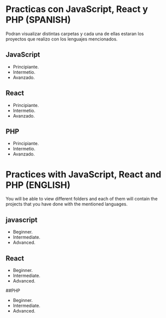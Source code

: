 
# Practicas con JavaScript, React y PHP (SPANISH)

Podran visualizar distintas carpetas y cada una de ellas estaran los proyectos que realizo con los lenguajes mencionados.

## JavaScript

- Principiante.
- Intermetio.
- Avanzado.

## React

- Principiante.
- Intermetio.
- Avanzado.

## PHP

- Principiante.
- Intermetio.
- Avanzado.


# Practices with JavaScript, React and PHP (ENGLISH)

You will be able to view different folders and each of them will contain the projects that you have done with the mentioned languages.

## javascript

- Beginner.
- Intermediate.
- Advanced.

## React

- Beginner.
- Intermediate.
- Advanced.

##PHP

- Beginner.
- Intermediate.
- Advanced.